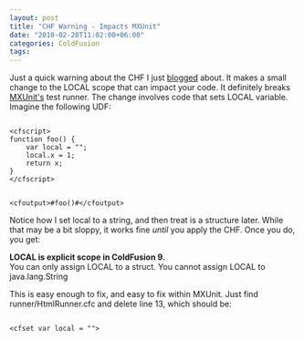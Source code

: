 ```yaml
---
layout: post
title: "CHF Warning - Impacts MXUnit"
date: "2010-02-20T11:02:00+06:00"
categories: ColdFusion 
tags: 
---
```


Just a quick warning about the CHF I just <a href="http://www.raymondcamden.com/index.cfm/2010/2/20/Cumulative-Hot-Fix-for-ColdFusion-9-Released">blogged</a> about. It makes a small change to the LOCAL scope that can impact your code. It definitely breaks <a href="http://mxunit.org">MXUnit's</a> test runner. The change involves code that sets LOCAL variable. Imagine the following UDF:
<p/>
<code>
&lt;cfscript&gt;
function foo() {
	var local = "";
	local.x = 1;
	return x;
}
&lt;/cfscript&gt;

&lt;cfoutput&gt;#foo()#&lt;/cfoutput&gt;
</code>
<p/>
Notice how I set local to a string, and then treat is a structure later. While that may be a bit sloppy, it works fine <i>until</i> you apply the CHF. Once you do, you get:
<p/>
<b>LOCAL is explicit scope in ColdFusion 9.</b><br/>
You can only assign LOCAL to a struct. You cannot assign LOCAL to java.lang.String
<p/>
This is easy enough to fix, and easy to fix within MXUnit. Just find runner/HtmlRunner.cfc and delete line 13, which should be:
<p/>
<code>
&lt;cfset var local = ""&gt;
</code>